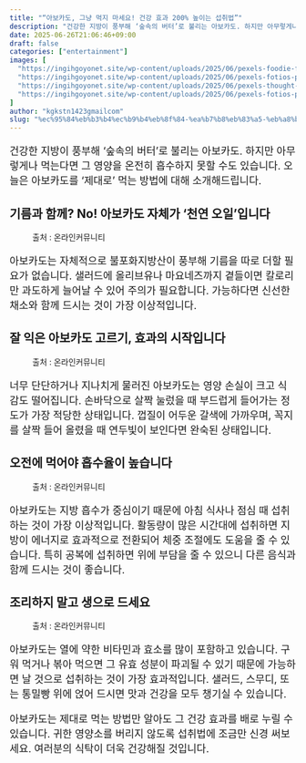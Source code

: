 ```yaml
---
title: "“아보카도, 그냥 먹지 마세요! 건강 효과 200% 높이는 섭취법”"
description: "건강한 지방이 풍부해 ‘숲속의 버터’로 불리는 아보카도. 하지만 아무렇게나 먹는다면 그 영양을 온전히 흡수하지 못할 수도 있습니다. 오늘은 아보카도를 ‘제대로’ 먹는 방법에 대해 소개해드립니다."
date: 2025-06-26T21:06:46+09:00
draft: false
categories: ["entertainment"]
images: [
  "https://ingihgoyonet.site/wp-content/uploads/2025/06/pexels-foodie-factor-162291-557659-1-1024x683.jpg"
  "https://ingihgoyonet.site/wp-content/uploads/2025/06/pexels-fotios-photos-1753050-683x1024.jpg"
  "https://ingihgoyonet.site/wp-content/uploads/2025/06/pexels-thought-catalog-317580-2228553-1-1024x767.jpg"
  "https://ingihgoyonet.site/wp-content/uploads/2025/06/pexels-fotios-photos-1755219-683x1024.jpg"
]
author: "kgkstn1423gmailcom"
slug: "%ec%95%84%eb%b3%b4%ec%b9%b4%eb%8f%84-%ea%b7%b8%eb%83%a5-%eb%a8%b9%ec%a7%80-%eb%a7%88%ec%84%b8%ec%9a%94-%ea%b1%b4%ea%b0%95-%ed%9a%a8%ea%b3%bc-200-%eb%86%92%ec%9d%b4%eb%8a%94-%ec%84%ad"
---
```


<p style="font-size:18px">건강한 지방이 풍부해 ‘숲속의 버터’로 불리는 아보카도. 하지만 아무렇게나 먹는다면 그 영양을 온전히 흡수하지 못할 수도 있습니다. 오늘은 아보카도를 ‘제대로’ 먹는 방법에 대해 소개해드립니다.</p> <h2 >기름과 함께? No! 아보카도 자체가 ‘천연 오일’입니다</h2> <figure ><img src="https://ingihgoyonet.site/wp-content/uploads/2025/06/pexels-foodie-factor-162291-557659-1-1024x683.jpg" alt="" style="aspect-ratio:16/9;object-fit:cover"/><figcaption >출처 : 온라인커뮤니티</figcaption></figure> <p style="font-size:18px">아보카도는 자체적으로 불포화지방산이 풍부해 기름을 따로 더할 필요가 없습니다. 샐러드에 올리브유나 마요네즈까지 곁들이면 칼로리만 과도하게 늘어날 수 있어 주의가 필요합니다. 가능하다면 신선한 채소와 함께 드시는 것이 가장 이상적입니다.</p> <h2 >잘 익은 아보카도 고르기, 효과의 시작입니다</h2> <figure ><img src="https://ingihgoyonet.site/wp-content/uploads/2025/06/pexels-fotios-photos-1753050-683x1024.jpg" alt="" style="aspect-ratio:16/9;object-fit:cover"/><figcaption >출처 : 온라인커뮤니티</figcaption></figure> <p style="font-size:18px">너무 단단하거나 지나치게 물러진 아보카도는 영양 손실이 크고 식감도 떨어집니다. 손바닥으로 살짝 눌렀을 때 부드럽게 들어가는 정도가 가장 적당한 상태입니다. 껍질이 어두운 갈색에 가까우며, 꼭지를 살짝 들어 올렸을 때 연두빛이 보인다면 완숙된 상태입니다.</p> <h2 >오전에 먹어야 흡수율이 높습니다</h2> <figure ><img src="https://ingihgoyonet.site/wp-content/uploads/2025/06/pexels-thought-catalog-317580-2228553-1-1024x767.jpg" alt="" style="aspect-ratio:16/9;object-fit:cover"/><figcaption >출처 : 온라인커뮤니티</figcaption></figure> <p style="font-size:18px">아보카도는 지방 흡수가 중심이기 때문에 아침 식사나 점심 때 섭취하는 것이 가장 이상적입니다. 활동량이 많은 시간대에 섭취하면 지방이 에너지로 효과적으로 전환되어 체중 조절에도 도움을 줄 수 있습니다. 특히 공복에 섭취하면 위에 부담을 줄 수 있으니 다른 음식과 함께 드시는 것이 좋습니다.</p> <h2 >조리하지 말고 생으로 드세요</h2> <figure ><img src="https://ingihgoyonet.site/wp-content/uploads/2025/06/pexels-fotios-photos-1755219-683x1024.jpg" alt="" style="aspect-ratio:16/9;object-fit:cover"/><figcaption >출처 : 온라인커뮤니티</figcaption></figure> <p style="font-size:18px">아보카도는 열에 약한 비타민과 효소를 많이 포함하고 있습니다. 구워 먹거나 볶아 먹으면 그 유효 성분이 파괴될 수 있기 때문에 가능하면 날 것으로 섭취하는 것이 가장 효과적입니다. 샐러드, 스무디, 또는 통밀빵 위에 얹어 드시면 맛과 건강을 모두 챙기실 수 있습니다.</p> <p style="font-size:18px">아보카도는 제대로 먹는 방법만 알아도 그 건강 효과를 배로 누릴 수 있습니다. 귀한 영양소를 버리지 않도록 섭취법에 조금만 신경 써보세요. 여러분의 식탁이 더욱 건강해질 것입니다.</p>